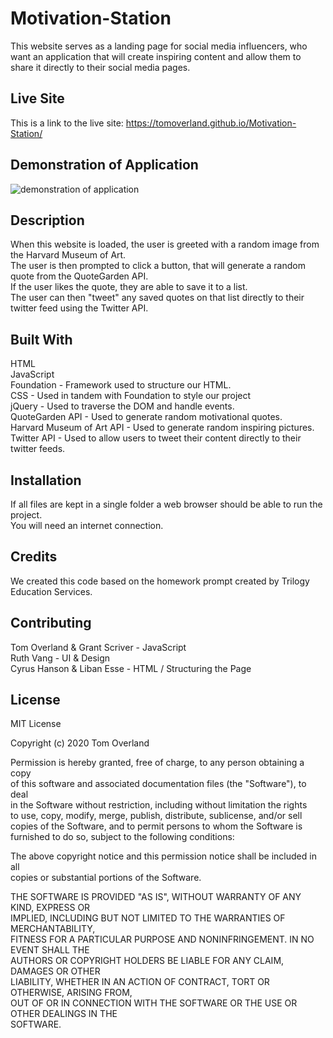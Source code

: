 # Motivation-Station

This website serves as a landing page for social media influencers, who want an application that will create inspiring content and allow them to share it directly to their social media pages.

## Live Site

This is a link to the live site: https://tomoverland.github.io/Motivation-Station/

## Demonstration of Application

![demonstration of application](https://github.com/TomOverland/Motivation-Station/blob/master/assets/Motivation-Station-Demonstration.gif)

## Description

When this website is loaded, the user is greeted with a random image from the Harvard Museum of Art.  
The user is then prompted to click a button, that will generate a random quote from the QuoteGarden API.  
If the user likes the quote, they are able to save it to a list.  
The user can then "tweet" any saved quotes on that list directly to their twitter feed using the Twitter API.  

## Built With

HTML  
JavaScript  
Foundation - Framework used to structure our HTML.  
CSS - Used in tandem with Foundation to style our project  
jQuery - Used to traverse the DOM and handle events.  
QuoteGarden API - Used to generate random motivational quotes.  
Harvard Museum of Art API - Used to generate random inspiring pictures.  
Twitter API - Used to allow users to tweet their content directly to their twitter feeds.  

## Installation

If all files are kept in a single folder a web browser should be able to run the project.  
You will need an internet connection.  

## Credits

We created this code based on the homework prompt created by Trilogy Education Services.  

## Contributing

Tom Overland & Grant Scriver - JavaScript  
Ruth Vang - UI & Design  
Cyrus Hanson & Liban Esse - HTML / Structuring the Page  

## License

MIT License  

Copyright (c) 2020 Tom Overland  

Permission is hereby granted, free of charge, to any person obtaining a copy  
of this software and associated documentation files (the "Software"), to deal  
in the Software without restriction, including without limitation the rights  
to use, copy, modify, merge, publish, distribute, sublicense, and/or sell  
copies of the Software, and to permit persons to whom the Software is  
furnished to do so, subject to the following conditions:  
  
The above copyright notice and this permission notice shall be included in all  
copies or substantial portions of the Software.  

THE SOFTWARE IS PROVIDED "AS IS", WITHOUT WARRANTY OF ANY KIND, EXPRESS OR  
IMPLIED, INCLUDING BUT NOT LIMITED TO THE WARRANTIES OF MERCHANTABILITY,  
FITNESS FOR A PARTICULAR PURPOSE AND NONINFRINGEMENT. IN NO EVENT SHALL THE  
AUTHORS OR COPYRIGHT HOLDERS BE LIABLE FOR ANY CLAIM, DAMAGES OR OTHER  
LIABILITY, WHETHER IN AN ACTION OF CONTRACT, TORT OR OTHERWISE, ARISING FROM,  
OUT OF OR IN CONNECTION WITH THE SOFTWARE OR THE USE OR OTHER DEALINGS IN THE  
SOFTWARE.
